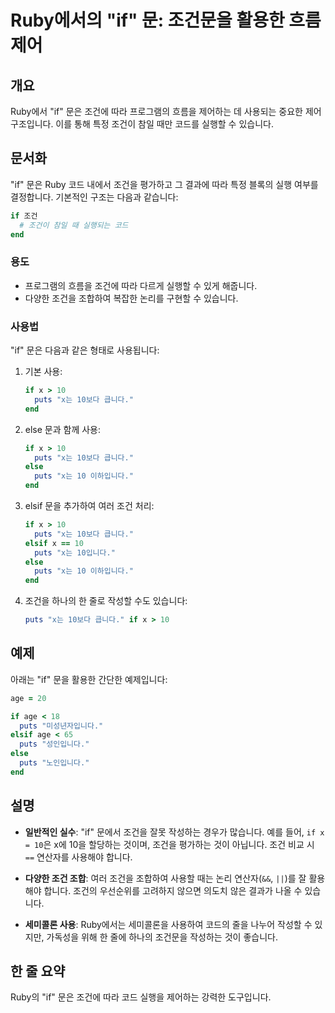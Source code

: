 <!--
Meta Description: # Ruby에서의 "if" 문: 조건문을 활용한 흐름 제어 ## 개요 Ruby에서 "if" 문은 조건에 따라 프로그램의 흐름을 제어하는 데 사용되는 중요한 제어 구조입니다. 이를 통해 특정 조건이 참일 때만 코드를 실행할 수 있습니다. ## 문서화 "if" 문은 Rub...
Meta Keywords: puts, ruby, 조건을, end, 있습니다
-->

# Ruby에서의 "if" 문: 조건문을 활용한 흐름 제어

## 개요
Ruby에서 "if" 문은 조건에 따라 프로그램의 흐름을 제어하는 데 사용되는 중요한 제어 구조입니다. 이를 통해 특정 조건이 참일 때만 코드를 실행할 수 있습니다.

## 문서화
"if" 문은 Ruby 코드 내에서 조건을 평가하고 그 결과에 따라 특정 블록의 실행 여부를 결정합니다. 기본적인 구조는 다음과 같습니다:

```ruby
if 조건
  # 조건이 참일 때 실행되는 코드
end
```

### 용도
- 프로그램의 흐름을 조건에 따라 다르게 실행할 수 있게 해줍니다.
- 다양한 조건을 조합하여 복잡한 논리를 구현할 수 있습니다.

### 사용법
"if" 문은 다음과 같은 형태로 사용됩니다:

1. 기본 사용:
   ```ruby
   if x > 10
     puts "x는 10보다 큽니다."
   end
   ```

2. else 문과 함께 사용:
   ```ruby
   if x > 10
     puts "x는 10보다 큽니다."
   else
     puts "x는 10 이하입니다."
   end
   ```

3. elsif 문을 추가하여 여러 조건 처리:
   ```ruby
   if x > 10
     puts "x는 10보다 큽니다."
   elsif x == 10
     puts "x는 10입니다."
   else
     puts "x는 10 이하입니다."
   end
   ```

4. 조건을 하나의 한 줄로 작성할 수도 있습니다:
   ```ruby
   puts "x는 10보다 큽니다." if x > 10
   ```

## 예제
아래는 "if" 문을 활용한 간단한 예제입니다:

```ruby
age = 20

if age < 18
  puts "미성년자입니다."
elsif age < 65
  puts "성인입니다."
else
  puts "노인입니다."
end
```

## 설명
- **일반적인 실수**: "if" 문에서 조건을 잘못 작성하는 경우가 많습니다. 예를 들어, `if x = 10`은 x에 10을 할당하는 것이며, 조건을 평가하는 것이 아닙니다. 조건 비교 시 `==` 연산자를 사용해야 합니다.
  
- **다양한 조건 조합**: 여러 조건을 조합하여 사용할 때는 논리 연산자(`&&`, `||`)를 잘 활용해야 합니다. 조건의 우선순위를 고려하지 않으면 의도치 않은 결과가 나올 수 있습니다.

- **세미콜론 사용**: Ruby에서는 세미콜론을 사용하여 코드의 줄을 나누어 작성할 수 있지만, 가독성을 위해 한 줄에 하나의 조건문을 작성하는 것이 좋습니다.

## 한 줄 요약
Ruby의 "if" 문은 조건에 따라 코드 실행을 제어하는 강력한 도구입니다.